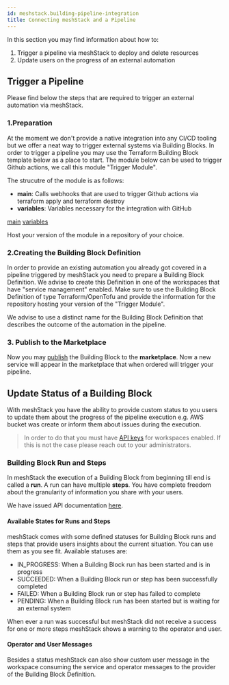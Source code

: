 ```yaml
---
id: meshstack.building-pipeline-integration
title: Connecting meshStack and a Pipeline
---
```


In this section you may find information about how to:

1. Trigger a pipeline via meshStack to deploy and delete resources
2. Update users on the progress of an external automation 

## Trigger a Pipeline

Please find below the steps that are required to trigger an external automation via meshStack.

### 1.Preparation

At the moment we don't provide a native integration into any CI/CD tooling but we offer a neat way to trigger external systems via Building Blocks. In order to trigger a pipeline you may use the Terraform Building Block template below as a place to start. The module below can be used to trigger Github actions, we call this module "Trigger Module".

The strucutre of the module is as follows:

- **main**: Calls webhooks that are used to trigger Github actions via terraform apply and terraform destroy
- **variables**: Variables necessary for the integration with GitHub

[main](./assets/terraform_examples/pipeline_main)
[variables](./assets/terraform_examples/pipeline_main)

Host your version of the module in a repository of your choice.

### 2.Creating the Building Block Definition

In order to provide an existing automation you already got covered in a pipeline triggered by meshStack you need to prepare a Building Block Definition. We advise to create this Definition in one of the workspaces that have "service management" enabled. Make sure to use the Building Block Definition of type Terraform/OpenTofu and provide the information for the repository hosting your version of the "Trigger Module".

We advise to use a distinct name for the Building Block Definition that describes the outcome of the automation in the pipeline.

### 3. Publish to the Marketplace

Now you may [publish](./marketplace.service-management-area.md#publishing) the Building Block to the **marketplace**. Now a new service will appear in the marketplace that when ordered will trigger your pipeline.

## Update Status of a Building Block

With meshStack you have the ability to provide custom status to you users to update them about the progress of the pipeline execution e.g. AWS bucket was create or inform them about issues during the execution. 

> In order to do that you must have [API keys](meshstack.how-to-API-keys.md) for workspaces enabled. If this is not the case please reach out to your administrators.

### Building Block Run and Steps

In meshStack the execution of a Building Block from beginning till end is called a **run**. A run can have multiple **steps**. You have complete freedom about the granularity of information you share with your users.

We have issued API documentation [here](./apis.index.md).

#### Available States for Runs and Steps

meshStack comes with some defined statuses for Building Block runs and steps that provide users insights about the current situation. You can use them as you see fit. Available statuses are:

- IN_PROGRESS: When a Building Block run has been started and is in progress
- SUCCEEDED: When a Building Block run or step has been successfully completed
- FAILED: When a Building Block run or step has failed to complete
- PENDING: When a Building Block run has been started but is waiting for an external system

When ever a run was successful but meshStack did not receive a success for one or more steps meshStack shows a warning to the operator and user.

#### Operator and User Messages

Besides a status meshStack can also show custom user message in the workspace consuming the service and operator messages to the provider of the Building Block Definition.